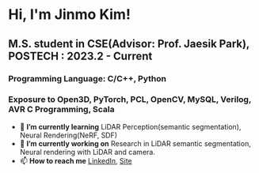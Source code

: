 # Hi, I'm Jinmo Kim!  
  
## M.S. student in CSE(Advisor: Prof. Jaesik Park), POSTECH : 2023.2 - Current
### Programming Language: C/C++, Python
### Exposure to Open3D, PyTorch, PCL, OpenCV, MySQL, Verilog, AVR C Programming, Scala
- 🌱 **I’m currently learning** LiDAR Perception(semantic segmentation), Neural Rendering(NeRF, SDF) 
- 🔭 **I’m currently working on**  Research in LiDAR semantic segmentation, Neural rendering with LiDAR and camera.
- 📫 **How to reach me** [LinkedIn](https://www.linkedin.com/in/jinmo-kim-3041501aa), [Site](https://jinmokim1012.github.io)

<!--
**JinmoKIM1012/JinmoKIM1012** is a ✨ _special_ ✨ repository because its `README.md` (this file) appears on your GitHub profile.

Here are some ideas to get you started:

- 🔭 I’m currently working on ...
- 🌱 I’m currently learning ...
- 👯 I’m looking to collaborate on ...
- 🤔 I’m looking for help with ...
- 💬 Ask me about ...
- 📫 How to reach me: ...
- 😄 Pronouns: ...
- ⚡ Fun fact: ...
-->
